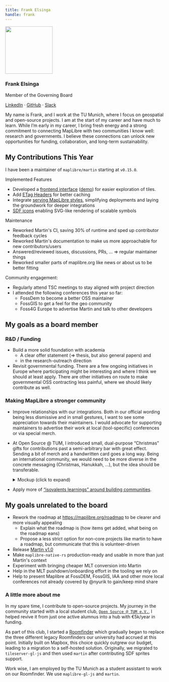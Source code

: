 ```yaml
---
title: Frank Elsinga
handle: frank
---
```


<div class="text-center mb-5">
    <img
        src="https://avatars.githubusercontent.com/u/26258709?v=4"
        width="150"
        class="rounded-circle mt-3"
    />
    <h3 class="m-3">Frank Elsinga</h3>
    <p>Member of the Governing Board</p>
    <p><a href="https://www.linkedin.com/in/frankelsinga/">LinkedIn</a> · <a href="https://github.com/CommanderStorm">GitHub</a> · <a href="https://osmus.slack.com/team/U07SNL36BN3">Slack</a>
</div>

My name is Frank, and I work at the TU Munich, where I focus on geospatial and open-source projects.
I am at the start of my career and have much to learn.
While I’m early in my career, I bring fresh energy and a strong commitment to connecting MapLibre with two communities I know well: research and governments.
I believe these connections can unlock new opportunities for funding, collaboration, and long-term sustainability.

## My Contributions This Year

I have been a maintainer of `maplibre/martin` starting at `v0.15.0`.

Implemented Features

- Developed a [frontend interface](https://github.com/maplibre/martin/releases/taag/v0.18.0) ([demo](https://nav.tum.de/tiles/)) for easier exploration of tiles.
- Add [ETag Headers](https://github.com/maplibre/martin/releases/tag/v0.17.0) for better caching
- Integrate [serving MapLibre styles](https://github.com/maplibre/martin/releases/tag/v0.16.0), simplifying deployments and laying the groundwork for deeper integrations
- [SDF icons](https://github.com/maplibre/martin/releases/taag/v0.15.0) enabling SVG-like rendering of scalable symbols

Maintenance

- Reworked Martin's CI, saving 30% of runtime and sped up contributor feedback cycles
- Reworked Martin's documentation to make us more approachable for new contributors/users
- Answered/reviewed issues, discussions, PRs, … ⇒ regular maintainer things
- Reworked smaller parts of maplibre.org like news or about us to be better fitting

Community engagement:

- Regularly attend TSC meetings to stay aligned with project direction
- I attended the following conferences this year so far:
  - FossDem to become a better OSS maintainer
  - FossGIS to get a feel for the geo community
  - Foss4G Europe to advertise Martin and talk to other developers

## My goals as a board member

### R&D / Funding

- Build a more solid foundation with academia
  - A clear offer statement (⇒ thesis, but also general papers) and
  - in the research-outreach direction
- Revisit governmental funding.
  There are a few ongoing initiatives in Europe where participating might be interesting and where I think we should at least apply.
  There are other initiatives on route to make governmental OSS contracting less painful, where we should likely contribute as well.

### Making MapLibre a stronger community

- Improve relationships with our integrations.
  Both in our official wording being less dismissive and in small gestures, I want to see some appreciation towards their maintainers.
  I would advocate for supporting maintainers to advertise their work at local (tool-specific) conferences or via special merch.
- At Open Source @ TUM, I introduced small, dual-purpose “Christmas” gifts for contributions past a semi-arbitrary bar with great effect. Sending a bit of merch and a handwritten card goes a long way.
  Being an international community, we would need to be more diverse in the concrete messaging (Christmas, Hanukkah, …), but the idea should be transferable.
  <details><summary>Mockup (click to expand)</summary>
  
  <img width="50%" alt="image" src="https://github.com/user-attachments/assets/bab69ba6-fcfc-448b-ae5a-f43a9499bda6" />
  
  </details>
- Apply more of [“isovalents learnings” around building communities](https://archive.fosdeam.org/2024/schedule/event/fosdem-2024-2776-building-an-open-source-community-one-friend-at-a-time/).

## My goals unrelated to the board

- Rework the roadmap at https://maplibre.org/roadmap to be clearer and more visually appealing
  - Explain what the roadmap is (how items get added, what being on the roadmap eans)
  - Propose a less strict option for non-core projects like martin to have a roadmap, but communicate that this is volunteer-driven
- Release [Martin v1.0](https://github.com/maplibre/martin/discussions/1805)
- Make `maplibre-native-rs` production-ready and usable in more than just Martin's context
- Experiment with bringing cheaper MLT conversion into Martin
- Help in the MLT pushdown/onboarding effort in the tooling we rely on
- Help to present Maplibre at FossDEM, FossGIS, IAA and other more local conferences not already covered by @nyurik to gain/keep mind share

### A little more about me

In my spare time, I contribute to open-source projects.
My journey in the community started with a local student club, [`Open Source @ TUM e.V.`](https://tum.dev), I helped revive it from just one active alumnus into a hub with €5k/year in funding.

As part of this club, I started a [Roomfinder](https://nav.tum.de/navigate?coming_from=5510.02.001&q_from=Chemie&from=chemie&q_to=MW+2001+Rudolf-Diesel-H%C3%B6rsaal&to=5510.02.001&mode=pedestrian) which gradually began to replace the three different legacy Roomfinders our university had accrued at this point.
Initially built on Mapbox, this choice quickly outgrew our budget, leading to a migration to a self-hosted solution.
Originally, we migrated to `tileserver-gl-js` and then used `martin` after contributing SDF sprites support.

Work wise, I am employed by the TU Munich as a student assistant to work on our Roomfinder.
We use `maplibre-gl-js` and `martin`.
